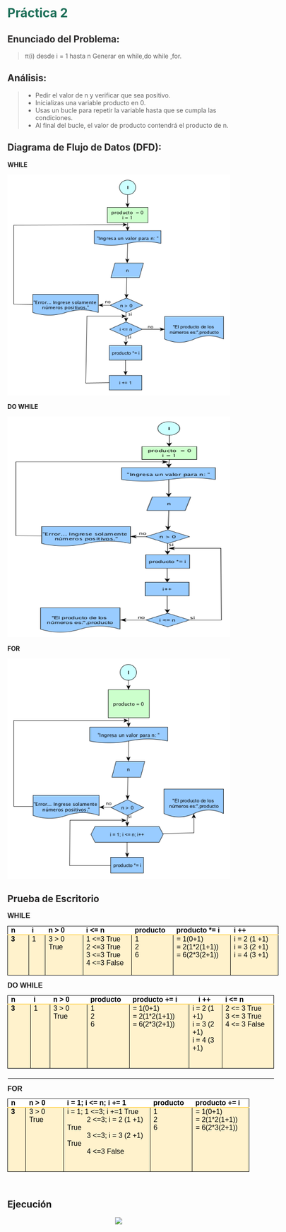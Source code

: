 # <span style="color: #1D6F58; font-weight: bold;">Práctica 2</span>


## <span style="color: #2A2929; font-weight: bold;">Enunciado del Problema:</span>
> π(i) desde i = 1 hasta n
Generar en while,do while ,for.

## <span style="color: #2A2929; font-weight: bold;">Análisis:</span>
> * Pedir el valor de n y verificar que sea positivo.
> * Inicializas una variable producto en 0.
> * Usas un bucle para repetir la variable hasta que se cumpla las condiciones.
> * Al final del bucle, el valor de producto contendrá el producto de n.


## <span style="color: #2A2929; font-weight: bold;">Diagrama de Flujo de Datos (DFD):</span>
**WHILE**
<p align="center">
  <img src="Imagenes/22.1.png"  width="600" height="500">
</p>

**DO WHILE**
<p align="center">
  <img src="Imagenes/22.2.png"  width="600" height="500">
</p>

**FOR**
<p align="center">
  <img src="Imagenes/22.3.png"  width="600" height="500">
</p>

## <span style="color: #2A2929; font-weight: bold;">Prueba de Escritorio</span>
<p style='margin-top:0cm;margin-right:0cm;margin-bottom:8.0pt;margin-left:0cm;font-size:11.0pt;font-family:"Calibri",sans-serif;'><strong><span style='font-size:16px;line-height:107%;font-family:"Arial",sans-serif;'>WHILE</span></strong></p>
<table style="width:460.45pt;border-collapse:collapse;border:none;">
    <tbody>
        <tr>
            <td style="width: 31.95pt;border-top: none;border-left: 1pt solid windowtext;border-bottom: 1.5pt solid rgb(255, 217, 102);border-right: none;background: white;padding: 0cm 5.4pt;vertical-align: top;">
                <p style='margin-top:0cm;margin-right:0cm;margin-bottom:0cm;margin-left:0cm;font-size:11.0pt;font-family:"Calibri",sans-serif;line-height:normal;'><strong><span style='font-size:16px;font-family:"Arial",sans-serif;color:black;'>n</span></strong></p>
            </td>
            <td style="width: 21.15pt;border-top: none;border-right: none;border-left: none;border-image: initial;border-bottom: 1.5pt solid rgb(255, 217, 102);background: white;padding: 0cm 5.4pt;vertical-align: top;">
                <p style='margin-top:0cm;margin-right:0cm;margin-bottom:0cm;margin-left:0cm;font-size:11.0pt;font-family:"Calibri",sans-serif;line-height:normal;'><strong><span style='font-size:16px;font-family:"Arial",sans-serif;color:black;'>i</span></strong></p>
            </td>
            <td style="width: 65.15pt;border-top: none;border-right: none;border-left: none;border-image: initial;border-bottom: 1.5pt solid rgb(255, 217, 102);background: white;padding: 0cm 5.4pt;vertical-align: top;">
                <p style='margin-top:0cm;margin-right:0cm;margin-bottom:0cm;margin-left:0cm;font-size:11.0pt;font-family:"Calibri",sans-serif;line-height:normal;'><strong><span style='font-size:16px;font-family:"Arial",sans-serif;color:black;'>n &gt; 0</span></strong></p>
            </td>
            <td style="width: 89.75pt;border-top: none;border-right: none;border-left: none;border-image: initial;border-bottom: 1.5pt solid rgb(255, 217, 102);background: white;padding: 0cm 5.4pt;vertical-align: top;">
                <p style='margin-top:0cm;margin-right:0cm;margin-bottom:0cm;margin-left:0cm;font-size:11.0pt;font-family:"Calibri",sans-serif;line-height:normal;'><strong><span style='font-size:16px;font-family:"Arial",sans-serif;color:black;'>i &lt;= n</span></strong></p>
            </td>
            <td style="width: 62.8pt;border-top: none;border-right: none;border-left: none;border-image: initial;border-bottom: 1.5pt solid rgb(255, 217, 102);background: white;padding: 0cm 5.4pt;vertical-align: top;">
                <p style='margin-top:0cm;margin-right:0cm;margin-bottom:0cm;margin-left:0cm;font-size:11.0pt;font-family:"Calibri",sans-serif;line-height:normal;'><strong><span style='font-size:16px;font-family:"Arial",sans-serif;color:black;'>producto</span></strong></p>
            </td>
            <td style="width: 97.5pt;border-top: none;border-right: none;border-left: none;border-image: initial;border-bottom: 1.5pt solid rgb(255, 217, 102);background: white;padding: 0cm 5.4pt;vertical-align: top;">
                <p style='margin-top:0cm;margin-right:0cm;margin-bottom:0cm;margin-left:0cm;font-size:11.0pt;font-family:"Calibri",sans-serif;line-height:normal;'><strong><span style='font-size:16px;font-family:"Arial",sans-serif;color:black;'>producto *= i</span></strong></p>
            </td>
            <td style="width: 92.15pt;border-top: none;border-left: none;border-bottom: 1.5pt solid rgb(255, 217, 102);border-right: 1pt solid windowtext;background: white;padding: 0cm 5.4pt;vertical-align: top;">
                <p style='margin-top:0cm;margin-right:0cm;margin-bottom:0cm;margin-left:0cm;font-size:11.0pt;font-family:"Calibri",sans-serif;line-height:normal;'><strong><span style='font-size:16px;font-family:"Arial",sans-serif;color:black;'>i ++</span></strong></p>
            </td>
        </tr>
        <tr>
            <td style="width: 31.95pt;border-right: 1pt solid windowtext;border-bottom: 1pt solid windowtext;border-left: 1pt solid windowtext;border-image: initial;border-top: none;background: rgb(255, 242, 204);padding: 0cm 5.4pt;vertical-align: top;">
                <p style='margin-top:0cm;margin-right:0cm;margin-bottom:0cm;margin-left:0cm;font-size:11.0pt;font-family:"Calibri",sans-serif;line-height:normal;'><strong><span style='font-size:16px;font-family:"Arial",sans-serif;color:black;'>3</span></strong></p>
            </td>
            <td style="width: 21.15pt;border-top: none;border-left: none;border-bottom: 1pt solid windowtext;border-right: 1pt solid windowtext;background: rgb(255, 242, 204);padding: 0cm 5.4pt;vertical-align: top;">
                <p style='margin-top:0cm;margin-right:0cm;margin-bottom:0cm;margin-left:0cm;font-size:11.0pt;font-family:"Calibri",sans-serif;line-height:normal;'><span style='font-size:16px;font-family:"Arial",sans-serif;color:black;'>1</span></p>
            </td>
            <td style="width: 65.15pt;border-top: none;border-left: none;border-bottom: 1pt solid windowtext;border-right: 1pt solid windowtext;background: rgb(255, 242, 204);padding: 0cm 5.4pt;vertical-align: top;">
                <p style='margin-top:0cm;margin-right:0cm;margin-bottom:0cm;margin-left:0cm;font-size:11.0pt;font-family:"Calibri",sans-serif;line-height:normal;'><span style='font-size:16px;font-family:"Arial",sans-serif;color:black;'>3 &gt; 0 True</span></p>
            </td>
            <td style="width: 89.75pt;border-top: none;border-left: none;border-bottom: 1pt solid windowtext;border-right: 1pt solid windowtext;background: rgb(255, 242, 204);padding: 0cm 5.4pt;vertical-align: top;">
                <p style='margin-top:0cm;margin-right:0cm;margin-bottom:0cm;margin-left:0cm;font-size:11.0pt;font-family:"Calibri",sans-serif;line-height:normal;'><span style='font-size:16px;font-family:"Arial",sans-serif;color:black;'>1 &lt;=3 True</span></p>
                <p style='margin-top:0cm;margin-right:0cm;margin-bottom:0cm;margin-left:0cm;font-size:11.0pt;font-family:"Calibri",sans-serif;line-height:normal;'><span style='font-size:16px;font-family:"Arial",sans-serif;color:black;'>2 &lt;=3 True</span></p>
                <p style='margin-top:0cm;margin-right:0cm;margin-bottom:0cm;margin-left:0cm;font-size:11.0pt;font-family:"Calibri",sans-serif;line-height:normal;'><span style='font-size:16px;font-family:"Arial",sans-serif;color:black;'>3 &lt;=3 True</span></p>
                <p style='margin-top:0cm;margin-right:0cm;margin-bottom:0cm;margin-left:0cm;font-size:11.0pt;font-family:"Calibri",sans-serif;line-height:normal;'><span style='font-size:16px;font-family:"Arial",sans-serif;color:black;'>4 &lt;=3 False</span></p>
                <p style='margin-top:0cm;margin-right:0cm;margin-bottom:0cm;margin-left:0cm;font-size:11.0pt;font-family:"Calibri",sans-serif;line-height:normal;'><span style='font-size:16px;font-family:"Arial",sans-serif;'>&nbsp;</span></p>
            </td>
            <td style="width: 62.8pt;border-top: none;border-left: none;border-bottom: 1pt solid windowtext;border-right: 1pt solid windowtext;background: rgb(255, 242, 204);padding: 0cm 5.4pt;vertical-align: top;">
                <p style='margin-top:0cm;margin-right:0cm;margin-bottom:0cm;margin-left:0cm;font-size:11.0pt;font-family:"Calibri",sans-serif;line-height:normal;'><span style='font-size:16px;font-family:"Arial",sans-serif;color:black;'>1</span></p>
                <p style='margin-top:0cm;margin-right:0cm;margin-bottom:0cm;margin-left:0cm;font-size:11.0pt;font-family:"Calibri",sans-serif;line-height:normal;'><span style='font-size:16px;font-family:"Arial",sans-serif;color:black;'>2</span></p>
                <p style='margin-top:0cm;margin-right:0cm;margin-bottom:0cm;margin-left:0cm;font-size:11.0pt;font-family:"Calibri",sans-serif;line-height:normal;'><span style='font-size:16px;font-family:"Arial",sans-serif;color:black;'>6</span></p>
                <p style='margin-top:0cm;margin-right:0cm;margin-bottom:0cm;margin-left:0cm;font-size:11.0pt;font-family:"Calibri",sans-serif;line-height:normal;'><span style='font-size:16px;font-family:"Arial",sans-serif;'>&nbsp;</span></p>
            </td>
            <td style="width: 97.5pt;border-top: none;border-left: none;border-bottom: 1pt solid windowtext;border-right: 1pt solid windowtext;background: rgb(255, 242, 204);padding: 0cm 5.4pt;vertical-align: top;">
                <p style='margin-top:0cm;margin-right:0cm;margin-bottom:0cm;margin-left:0cm;font-size:11.0pt;font-family:"Calibri",sans-serif;line-height:normal;'><span style='font-size:16px;font-family:"Arial",sans-serif;color:black;'>= 1(0+1)</span></p>
                <p style='margin-top:0cm;margin-right:0cm;margin-bottom:0cm;margin-left:0cm;font-size:11.0pt;font-family:"Calibri",sans-serif;line-height:normal;'><span style='font-size:16px;font-family:"Arial",sans-serif;color:black;'>= 2(1*2(1+1))</span></p>
                <p style='margin-top:0cm;margin-right:0cm;margin-bottom:0cm;margin-left:0cm;font-size:11.0pt;font-family:"Calibri",sans-serif;line-height:normal;'><span style='font-size:16px;font-family:"Arial",sans-serif;color:black;'>= 6(2*3(2+1))</span></p>
                <p style='margin-top:0cm;margin-right:0cm;margin-bottom:0cm;margin-left:0cm;font-size:11.0pt;font-family:"Calibri",sans-serif;line-height:normal;'><span style='font-size:16px;font-family:"Arial",sans-serif;'>&nbsp;</span></p>
            </td>
            <td style="width: 92.15pt;border-top: none;border-left: none;border-bottom: 1pt solid windowtext;border-right: 1pt solid windowtext;background: rgb(255, 242, 204);padding: 0cm 5.4pt;vertical-align: top;">
                <p style='margin-top:0cm;margin-right:0cm;margin-bottom:0cm;margin-left:0cm;font-size:11.0pt;font-family:"Calibri",sans-serif;line-height:normal;'><span style='font-size:16px;font-family:"Arial",sans-serif;color:black;'>i = 2 (1 +1)</span></p>
                <p style='margin-top:0cm;margin-right:0cm;margin-bottom:0cm;margin-left:0cm;font-size:11.0pt;font-family:"Calibri",sans-serif;line-height:normal;'><span style='font-size:16px;font-family:"Arial",sans-serif;color:black;'>i = 3 (2 +1)</span></p>
                <p style='margin-top:0cm;margin-right:0cm;margin-bottom:0cm;margin-left:0cm;font-size:11.0pt;font-family:"Calibri",sans-serif;line-height:normal;'><span style='font-size:16px;font-family:"Arial",sans-serif;color:black;'>i = 4 (3 +1)</span></p>
                <p style='margin-top:0cm;margin-right:0cm;margin-bottom:0cm;margin-left:0cm;font-size:11.0pt;font-family:"Calibri",sans-serif;line-height:normal;'><span style='font-size:16px;font-family:"Arial",sans-serif;'>&nbsp;</span></p>
            </td>
        </tr>
    </tbody>
</table>
<p style='margin-top:0cm;margin-right:0cm;margin-bottom:8.0pt;margin-left:0cm;font-size:11.0pt;font-family:"Calibri",sans-serif;'><strong><span style='font-size:16px;line-height:107%;font-family:"Arial",sans-serif;'>DO WHILE</span></strong></p>
<table style="width:453.35pt;border-collapse:collapse;border:none;">
    <tbody>
        <tr>
            <td style="width: 33.65pt;border-top: none;border-left: 1pt solid windowtext;border-bottom: 1.5pt solid rgb(255, 217, 102);border-right: none;background: white;padding: 0cm 5.4pt;vertical-align: top;">
                <p style='margin-top:0cm;margin-right:0cm;margin-bottom:0cm;margin-left:0cm;font-size:11.0pt;font-family:"Calibri",sans-serif;line-height:normal;'><strong><span style='font-size:16px;font-family:"Arial",sans-serif;color:black;'>n</span></strong></p>
            </td>
            <td style="width: 26.85pt;border-top: none;border-right: none;border-left: none;border-image: initial;border-bottom: 1.5pt solid rgb(255, 217, 102);background: white;padding: 0cm 5.4pt;vertical-align: top;">
                <p style='margin-top:0cm;margin-right:0cm;margin-bottom:0cm;margin-left:0cm;font-size:11.0pt;font-family:"Calibri",sans-serif;line-height:normal;'><strong><span style='font-size:16px;font-family:"Arial",sans-serif;color:black;'>i</span></strong></p>
            </td>
            <td style="width: 60.65pt;border-top: none;border-right: none;border-left: none;border-image: initial;border-bottom: 1.5pt solid rgb(255, 217, 102);background: white;padding: 0cm 5.4pt;vertical-align: top;">
                <p style='margin-top:0cm;margin-right:0cm;margin-bottom:0cm;margin-left:0cm;font-size:11.0pt;font-family:"Calibri",sans-serif;line-height:normal;'><strong><span style='font-size:16px;font-family:"Arial",sans-serif;color:black;'>n &gt; 0</span></strong></p>
            </td>
            <td style="width: 62.8pt;border-top: none;border-right: none;border-left: none;border-image: initial;border-bottom: 1.5pt solid rgb(255, 217, 102);background: white;padding: 0cm 5.4pt;vertical-align: top;">
                <p style='margin-top:0cm;margin-right:0cm;margin-bottom:0cm;margin-left:0cm;font-size:11.0pt;font-family:"Calibri",sans-serif;line-height:normal;'><strong><span style='font-size:16px;font-family:"Arial",sans-serif;color:black;'>producto</span></strong></p>
            </td>
            <td colspan="2" style="width: 135.75pt;border-top: none;border-right: none;border-left: none;border-image: initial;border-bottom: 1.5pt solid rgb(255, 217, 102);background: white;padding: 0cm 5.4pt;vertical-align: top;">
                <p style='margin-top:0cm;margin-right:0cm;margin-bottom:0cm;margin-left:0cm;font-size:11.0pt;font-family:"Calibri",sans-serif;line-height:normal;'><strong><span style='font-size:16px;font-family:"Arial",sans-serif;color:black;'>producto += i</span></strong></p>
            </td>
            <td style="width: 41.55pt;border-top: none;border-right: none;border-left: none;border-image: initial;border-bottom: 1.5pt solid rgb(255, 217, 102);background: white;padding: 0cm 5.4pt;vertical-align: top;">
                <p style='margin-top:0cm;margin-right:0cm;margin-bottom:0cm;margin-left:0cm;font-size:11.0pt;font-family:"Calibri",sans-serif;line-height:normal;'><strong><span style='font-size:16px;font-family:"Arial",sans-serif;color:black;'>i ++</span></strong></p>
            </td>
            <td style="width: 92.1pt;border-top: none;border-left: none;border-bottom: 1.5pt solid rgb(255, 217, 102);border-right: 1pt solid windowtext;background: white;padding: 0cm 5.4pt;vertical-align: top;">
                <p style='margin-top:0cm;margin-right:0cm;margin-bottom:0cm;margin-left:0cm;font-size:11.0pt;font-family:"Calibri",sans-serif;line-height:normal;'><strong><span style='font-size:16px;font-family:"Arial",sans-serif;color:black;'>i &lt;= n</span></strong></p>
            </td>
        </tr>
        <tr>
            <td style="width: 33.65pt;border-right: 1pt solid windowtext;border-bottom: 1pt solid windowtext;border-left: 1pt solid windowtext;border-image: initial;border-top: none;background: rgb(255, 242, 204);padding: 0cm 5.4pt;vertical-align: top;">
                <p style='margin-top:0cm;margin-right:0cm;margin-bottom:0cm;margin-left:0cm;font-size:11.0pt;font-family:"Calibri",sans-serif;line-height:normal;'><strong><span style='font-size:16px;font-family:"Arial",sans-serif;color:black;'>3</span></strong></p>
            </td>
            <td style="width: 26.85pt;border-top: none;border-left: none;border-bottom: 1pt solid windowtext;border-right: 1pt solid windowtext;background: rgb(255, 242, 204);padding: 0cm 5.4pt;vertical-align: top;">
                <p style='margin-top:0cm;margin-right:0cm;margin-bottom:0cm;margin-left:0cm;font-size:11.0pt;font-family:"Calibri",sans-serif;line-height:normal;'><span style='font-size:16px;font-family:"Arial",sans-serif;color:black;'>1</span></p>
            </td>
            <td style="width: 60.65pt;border-top: none;border-left: none;border-bottom: 1pt solid windowtext;border-right: 1pt solid windowtext;background: rgb(255, 242, 204);padding: 0cm 5.4pt;vertical-align: top;">
                <p style='margin-top:0cm;margin-right:0cm;margin-bottom:0cm;margin-left:0cm;font-size:11.0pt;font-family:"Calibri",sans-serif;line-height:normal;'><span style='font-size:16px;font-family:"Arial",sans-serif;color:black;'>3 &gt; 0 True</span></p>
            </td>
            <td style="width: 62.8pt;border-top: none;border-left: none;border-bottom: 1pt solid windowtext;border-right: 1pt solid windowtext;background: rgb(255, 242, 204);padding: 0cm 5.4pt;vertical-align: top;">
                <p style='margin-top:0cm;margin-right:0cm;margin-bottom:0cm;margin-left:0cm;font-size:11.0pt;font-family:"Calibri",sans-serif;line-height:normal;'><span style='font-size:16px;font-family:"Arial",sans-serif;color:black;'>1</span></p>
                <p style='margin-top:0cm;margin-right:0cm;margin-bottom:0cm;margin-left:0cm;font-size:11.0pt;font-family:"Calibri",sans-serif;line-height:normal;'><span style='font-size:16px;font-family:"Arial",sans-serif;color:black;'>2</span></p>
                <p style='margin-top:0cm;margin-right:0cm;margin-bottom:0cm;margin-left:0cm;font-size:11.0pt;font-family:"Calibri",sans-serif;line-height:normal;'><span style='font-size:16px;font-family:"Arial",sans-serif;color:black;'>6</span></p>
                <p style='margin-top:0cm;margin-right:0cm;margin-bottom:0cm;margin-left:0cm;font-size:11.0pt;font-family:"Calibri",sans-serif;line-height:normal;'><span style='font-size:16px;font-family:"Arial",sans-serif;'>&nbsp;</span></p>
            </td>
            <td style="width: 99.3pt;border-top: none;border-left: none;border-bottom: 1pt solid windowtext;border-right: 1pt solid windowtext;background: rgb(255, 242, 204);padding: 0cm 5.4pt;vertical-align: top;">
                <p style='margin-top:0cm;margin-right:0cm;margin-bottom:0cm;margin-left:0cm;font-size:11.0pt;font-family:"Calibri",sans-serif;line-height:normal;'><span style='font-size:16px;font-family:"Arial",sans-serif;color:black;'>= 1(0+1)</span></p>
                <p style='margin-top:0cm;margin-right:0cm;margin-bottom:0cm;margin-left:0cm;font-size:11.0pt;font-family:"Calibri",sans-serif;line-height:normal;'><span style='font-size:16px;font-family:"Arial",sans-serif;color:black;'>= 2(1*2(1+1))</span></p>
                <p style='margin-top:0cm;margin-right:0cm;margin-bottom:0cm;margin-left:0cm;font-size:11.0pt;font-family:"Calibri",sans-serif;line-height:normal;'><span style='font-size:16px;font-family:"Arial",sans-serif;color:black;'>= 6(2*3(2+1))</span></p>
                <p style='margin-top:0cm;margin-right:0cm;margin-bottom:0cm;margin-left:0cm;font-size:11.0pt;font-family:"Calibri",sans-serif;line-height:normal;'><span style='font-size:16px;font-family:"Arial",sans-serif;'>&nbsp;</span></p>
            </td>
            <td colspan="2" style="width: 78pt;border-top: none;border-left: none;border-bottom: 1pt solid windowtext;border-right: 1pt solid windowtext;background: rgb(255, 242, 204);padding: 0cm 5.4pt;vertical-align: top;">
                <p style='margin-top:0cm;margin-right:0cm;margin-bottom:0cm;margin-left:0cm;font-size:11.0pt;font-family:"Calibri",sans-serif;line-height:normal;'><span style='font-size:16px;font-family:"Arial",sans-serif;color:black;'>i = 2 (1 +1)</span></p>
                <p style='margin-top:0cm;margin-right:0cm;margin-bottom:0cm;margin-left:0cm;font-size:11.0pt;font-family:"Calibri",sans-serif;line-height:normal;'><span style='font-size:16px;font-family:"Arial",sans-serif;color:black;'>i = 3 (2 +1)</span></p>
                <p style='margin-top:0cm;margin-right:0cm;margin-bottom:0cm;margin-left:0cm;font-size:11.0pt;font-family:"Calibri",sans-serif;line-height:normal;'><span style='font-size:16px;font-family:"Arial",sans-serif;color:black;'>i = 4 (3 +1)</span></p>
                <p style='margin-top:0cm;margin-right:0cm;margin-bottom:0cm;margin-left:0cm;font-size:11.0pt;font-family:"Calibri",sans-serif;line-height:normal;'><span style='font-size:16px;font-family:"Arial",sans-serif;'>&nbsp;</span></p>
                <p style='margin-top:0cm;margin-right:0cm;margin-bottom:0cm;margin-left:0cm;font-size:11.0pt;font-family:"Calibri",sans-serif;line-height:normal;'><span style='font-size:16px;font-family:"Arial",sans-serif;'>&nbsp;</span></p>
            </td>
            <td style="width: 92.1pt;border-top: none;border-left: none;border-bottom: 1pt solid windowtext;border-right: 1pt solid windowtext;background: rgb(255, 242, 204);padding: 0cm 5.4pt;vertical-align: top;">
                <p style='margin-top:0cm;margin-right:0cm;margin-bottom:0cm;margin-left:0cm;font-size:11.0pt;font-family:"Calibri",sans-serif;line-height:normal;'><span style='font-size:16px;font-family:"Arial",sans-serif;color:black;'>2 &lt;= 3 True</span></p>
                <p style='margin-top:0cm;margin-right:0cm;margin-bottom:0cm;margin-left:0cm;font-size:11.0pt;font-family:"Calibri",sans-serif;line-height:normal;'><span style='font-size:16px;font-family:"Arial",sans-serif;color:black;'>3 &lt;= 3 True</span></p>
                <p style='margin-top:0cm;margin-right:0cm;margin-bottom:0cm;margin-left:0cm;font-size:11.0pt;font-family:"Calibri",sans-serif;line-height:normal;'><span style='font-size:16px;font-family:"Arial",sans-serif;color:black;'>4 &lt;= 3 False</span></p>
                <p style='margin-top:0cm;margin-right:0cm;margin-bottom:0cm;margin-left:0cm;font-size:11.0pt;font-family:"Calibri",sans-serif;line-height:normal;'><span style='font-size:16px;font-family:"Arial",sans-serif;'>&nbsp;</span></p>
            </td>
        </tr>
        <tr>
            <td style="border:none;"><br></td>
            <td style="border:none;"><br></td>
            <td style="border:none;"><br></td>
            <td style="border:none;"><br></td>
            <td style="border:none;"><br></td>
            <td style="border:none;"><br></td>
            <td style="border:none;"><br></td>
            <td style="border:none;"><br></td>
        </tr>
    </tbody>
</table>
<p style='margin-top:0cm;margin-right:0cm;margin-bottom:8.0pt;margin-left:0cm;font-size:11.0pt;font-family:"Calibri",sans-serif;'><strong><span style='font-size:16px;line-height:107%;font-family:"Arial",sans-serif;'>FOR</span></strong></p>
<table style="width:410.85pt;border-collapse:collapse;border:none;">
    <tbody>
        <tr>
            <td style="width: 23.4pt;border-top: none;border-left: 1pt solid windowtext;border-bottom: 1.5pt solid rgb(255, 217, 102);border-right: none;background: white;padding: 0cm 5.4pt;height: 13.45pt;vertical-align: top;">
                <p style='margin-top:0cm;margin-right:0cm;margin-bottom:0cm;margin-left:0cm;font-size:11.0pt;font-family:"Calibri",sans-serif;line-height:normal;'><strong><span style='font-size:16px;font-family:"Arial",sans-serif;color:black;'>n</span></strong></p>
            </td>
            <td style="width: 62.5pt;border-top: none;border-right: none;border-left: none;border-image: initial;border-bottom: 1.5pt solid rgb(255, 217, 102);background: white;padding: 0cm 5.4pt;height: 13.45pt;vertical-align: top;">
                <p style='margin-top:0cm;margin-right:0cm;margin-bottom:0cm;margin-left:0cm;font-size:11.0pt;font-family:"Calibri",sans-serif;line-height:normal;'><strong><span style='font-size:16px;font-family:"Arial",sans-serif;color:black;'>n &gt; 0</span></strong></p>
            </td>
            <td style="width: 169.5pt;border-top: none;border-right: none;border-left: none;border-image: initial;border-bottom: 1.5pt solid rgb(255, 217, 102);background: white;padding: 0cm 5.4pt;height: 13.45pt;vertical-align: top;">
                <p style='margin-top:0cm;margin-right:0cm;margin-bottom:0cm;margin-left:0cm;font-size:11.0pt;font-family:"Calibri",sans-serif;line-height:normal;'><strong><span style='font-size:16px;font-family:"Arial",sans-serif;color:black;'>i = 1; i &lt;= n; i += 1</span></strong></p>
            </td>
            <td style="width: 62.8pt;border-top: none;border-right: none;border-left: none;border-image: initial;border-bottom: 1.5pt solid rgb(255, 217, 102);background: white;padding: 0cm 5.4pt;height: 13.45pt;vertical-align: top;">
                <p style='margin-top:0cm;margin-right:0cm;margin-bottom:0cm;margin-left:0cm;font-size:11.0pt;font-family:"Calibri",sans-serif;line-height:normal;'><strong><span style='font-size:16px;font-family:"Arial",sans-serif;color:black;'>producto</span></strong></p>
            </td>
            <td style="width: 92.65pt;border-top: none;border-left: none;border-bottom: 1.5pt solid rgb(255, 217, 102);border-right: 1pt solid windowtext;background: white;padding: 0cm 5.4pt;height: 13.45pt;vertical-align: top;">
                <p style='margin-top:0cm;margin-right:0cm;margin-bottom:0cm;margin-left:0cm;font-size:11.0pt;font-family:"Calibri",sans-serif;line-height:normal;'><strong><span style='font-size:16px;font-family:"Arial",sans-serif;color:black;'>producto +=</span><span style="color:black;">&nbsp;</span></strong><strong><span style='font-size:16px;font-family:"Arial",sans-serif;color:black;'>i</span></strong></p>
            </td>
        </tr>
        <tr>
            <td style="width: 23.4pt;border-right: 1pt solid windowtext;border-bottom: 1pt solid windowtext;border-left: 1pt solid windowtext;border-image: initial;border-top: none;background: rgb(255, 242, 204);padding: 0cm 5.4pt;height: 78.8pt;vertical-align: top;">
                <p style='margin-top:0cm;margin-right:0cm;margin-bottom:0cm;margin-left:0cm;font-size:11.0pt;font-family:"Calibri",sans-serif;line-height:normal;'><strong><span style='font-size:16px;font-family:"Arial",sans-serif;color:black;'>3</span></strong></p>
            </td>
            <td style="width: 62.5pt;border-top: none;border-left: none;border-bottom: 1pt solid windowtext;border-right: 1pt solid windowtext;background: rgb(255, 242, 204);padding: 0cm 5.4pt;height: 78.8pt;vertical-align: top;">
                <p style='margin-top:0cm;margin-right:0cm;margin-bottom:0cm;margin-left:0cm;font-size:11.0pt;font-family:"Calibri",sans-serif;line-height:normal;'><span style='font-size:16px;font-family:"Arial",sans-serif;color:black;'>3 &gt; 0 True</span></p>
            </td>
            <td style="width: 169.5pt;border-top: none;border-left: none;border-bottom: 1pt solid windowtext;border-right: 1pt solid windowtext;background: rgb(255, 242, 204);padding: 0cm 5.4pt;height: 78.8pt;vertical-align: top;">
                <p style='margin-top:0cm;margin-right:0cm;margin-bottom:0cm;margin-left:0cm;font-size:11.0pt;font-family:"Calibri",sans-serif;line-height:normal;'><span style='font-size:16px;font-family:"Arial",sans-serif;color:black;'>i = 1; 1 &lt;=3; i +=1 True</span></p>
                <p style='margin-top:0cm;margin-right:0cm;margin-bottom:0cm;margin-left:0cm;font-size:11.0pt;font-family:"Calibri",sans-serif;line-height:normal;'><span style='font-size:16px;font-family:"Arial",sans-serif;color:black;'>&nbsp; &nbsp; &nbsp; &nbsp; &nbsp; 2 &lt;=3; i = 2 (1 +1) True</span></p>
                <p style='margin-top:0cm;margin-right:0cm;margin-bottom:0cm;margin-left:0cm;font-size:11.0pt;font-family:"Calibri",sans-serif;line-height:normal;'><span style='font-size:16px;font-family:"Arial",sans-serif;color:black;'>&nbsp; &nbsp; &nbsp; &nbsp; &nbsp; 3 &lt;=3; i = 3 (2 +1) True</span></p>
                <p style='margin-top:0cm;margin-right:0cm;margin-bottom:0cm;margin-left:0cm;font-size:11.0pt;font-family:"Calibri",sans-serif;line-height:normal;'><span style='font-size:16px;font-family:"Arial",sans-serif;color:black;'>&nbsp; &nbsp; &nbsp; &nbsp; &nbsp; 4 &lt;=3 False</span></p>
                <p style='margin-top:0cm;margin-right:0cm;margin-bottom:0cm;margin-left:0cm;font-size:11.0pt;font-family:"Calibri",sans-serif;line-height:normal;'><span style='font-size:16px;font-family:"Arial",sans-serif;'>&nbsp;</span></p>
                <p style='margin-top:0cm;margin-right:0cm;margin-bottom:0cm;margin-left:0cm;font-size:11.0pt;font-family:"Calibri",sans-serif;line-height:normal;'><span style='font-size:16px;font-family:"Arial",sans-serif;'>&nbsp;</span></p>
            </td>
            <td style="width: 62.8pt;border-top: none;border-left: none;border-bottom: 1pt solid windowtext;border-right: 1pt solid windowtext;background: rgb(255, 242, 204);padding: 0cm 5.4pt;height: 78.8pt;vertical-align: top;">
                <p style='margin-top:0cm;margin-right:0cm;margin-bottom:0cm;margin-left:0cm;font-size:11.0pt;font-family:"Calibri",sans-serif;line-height:normal;'><span style='font-size:16px;font-family:"Arial",sans-serif;color:black;'>1</span></p>
                <p style='margin-top:0cm;margin-right:0cm;margin-bottom:0cm;margin-left:0cm;font-size:11.0pt;font-family:"Calibri",sans-serif;line-height:normal;'><span style='font-size:16px;font-family:"Arial",sans-serif;color:black;'>2</span></p>
                <p style='margin-top:0cm;margin-right:0cm;margin-bottom:0cm;margin-left:0cm;font-size:11.0pt;font-family:"Calibri",sans-serif;line-height:normal;'><span style='font-size:16px;font-family:"Arial",sans-serif;color:black;'>6</span></p>
                <p style='margin-top:0cm;margin-right:0cm;margin-bottom:0cm;margin-left:0cm;font-size:11.0pt;font-family:"Calibri",sans-serif;line-height:normal;'><span style='font-size:16px;font-family:"Arial",sans-serif;'>&nbsp;</span></p>
            </td>
            <td style="width: 92.65pt;border-top: none;border-left: none;border-bottom: 1pt solid windowtext;border-right: 1pt solid windowtext;background: rgb(255, 242, 204);padding: 0cm 5.4pt;height: 78.8pt;vertical-align: top;">
                <p style='margin-top:0cm;margin-right:0cm;margin-bottom:0cm;margin-left:0cm;font-size:11.0pt;font-family:"Calibri",sans-serif;line-height:normal;'><span style='font-size:16px;font-family:"Arial",sans-serif;color:black;'>= 1(0+1)</span></p>
                <p style='margin-top:0cm;margin-right:0cm;margin-bottom:0cm;margin-left:0cm;font-size:11.0pt;font-family:"Calibri",sans-serif;line-height:normal;'><span style='font-size:16px;font-family:"Arial",sans-serif;color:black;'>= 2(1*2(1+1))</span></p>
                <p style='margin-top:0cm;margin-right:0cm;margin-bottom:0cm;margin-left:0cm;font-size:11.0pt;font-family:"Calibri",sans-serif;line-height:normal;'><span style='font-size:16px;font-family:"Arial",sans-serif;color:black;'>= 6(2*3(2+1))</span></p>
                <p style='margin-top:0cm;margin-right:0cm;margin-bottom:0cm;margin-left:0cm;font-size:11.0pt;font-family:"Calibri",sans-serif;line-height:normal;'><span style='font-size:16px;font-family:"Arial",sans-serif;'>&nbsp;</span></p>
                <p style='margin-top:0cm;margin-right:0cm;margin-bottom:0cm;margin-left:0cm;font-size:11.0pt;font-family:"Calibri",sans-serif;line-height:normal;'><span style='font-size:16px;font-family:"Arial",sans-serif;'>&nbsp;</span></p>
            </td>
        </tr>
    </tbody>
</table>
<p style='margin-top:0cm;margin-right:0cm;margin-bottom:8.0pt;margin-left:0cm;font-size:11.0pt;font-family:"Calibri",sans-serif;'><span style='font-size:16px;line-height:107%;font-family:"Arial",sans-serif;'>&nbsp;</span></p>

## Ejecución
<p align="center">
  <img src="Imagenes/.png">
</p>
